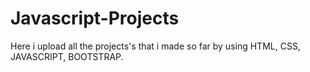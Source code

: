 # Javascript-Projects
Here i upload all the projects's that i made so far by using HTML, CSS, JAVASCRIPT, BOOTSTRAP. 

